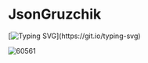 # JsonGruzchik

[![Typing SVG](https://readme-typing-svg.herokuapp.com?color=%2336BCF7&lines=!)](https://git.io/typing-svg)

![60561](https://github.com/latoses/latoses/assets/79221605/a6ec4cc1-f824-4065-9942-7122e341eb91)








